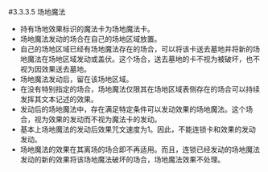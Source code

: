 #3.3.3.5        场地魔法
* 持有场地效果标识的魔法卡为场地魔法卡。
* 场地魔法发动的场合在自己的场地区域放置。
* 自己的场地区域已经有场地魔法存在的场合，可以将该卡送去墓地并将新的场地魔法在场地区域发动或盖伏。这个场合，送去墓地的卡不视为被破坏，也不视为因效果送去墓地。
* 场地魔法发动后，留在该场地区域。
* 在没有特别指定的场合，场地魔法仅限其在场地区域表侧存在的场合可以持续发挥其文本记述的效果。
* 发动后的场地魔法中，存在满足特定条件可以发动效果的场地魔法。这个场合，视为效果的发动而不视为魔法卡的发动。
* 基本上场地魔法的发动后效果咒文速度为1。因此，不能连锁卡和效果的发动发动。
* 场地魔法的效果在其离场的场合即不再适用。而且，连锁已经发动的场地魔法发动的新的效果将该场地魔法破坏的场合，场地魔法效果不处理。
